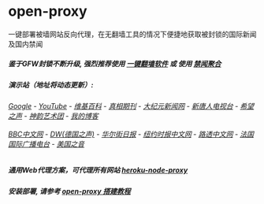 # open-proxy
一键部署被墙网站反向代理，在无翻墙工具的情况下便捷地获取被封锁的国际新闻及国内禁闻

##### 鉴于GFW封锁不断升级, 强烈推荐使用 [一键翻墙软件](https://github.com/gfw-breaker/nogfw/blob/master/README.md) 或 使用 [禁闻聚合](https://github.com/gfw-breaker/banned-news/blob/master/README.md)

#####  演示站（地址将动态更新）:
######  [Google](http://45.77.25.178:8888/search?q=425事件) - [YouTube](https://nogfw.the-youtube.win) - [维基百科](http://45.77.25.178:8100/wiki/喬高-麥塔斯調查報告) - [真相期刊](http://45.77.25.178:8300/display.aspx?category_id=3&zhuanti_id=2) - [大纪元新闻网](http://45.77.25.178:10080) - [新唐人电视台](http://45.77.25.178:8000) - [希望之声](http://45.77.25.178:8200) - [神韵艺术团](http://45.77.25.178:8000/xtr/gb/prog673.html) - [我的博客](http://45.77.25.178:10000/)<br/> <br/> [BBC中文网](http://45.77.25.178:9100/zhongwen) - [DW(德国之声)](http://45.77.25.178:9200/zh/在线报导/s-9058?&zhongwen=simp) - [华尔街日报](http://45.77.25.178:9300) - [纽约时报中文网](http://45.77.25.178:9400) - [路透中文网](http://45.77.25.178:9500/) - [法国国际广播电台](http://45.77.25.178:9600/) - [美国之音](http://45.77.25.178:9700/) 

##### 通用Web代理方案，可代理所有网站 [heroku-node-proxy](https://github.com/gfw-breaker/heroku-node-proxy#--end--) 

##### 安装部署, 请参考 [open-proxy 搭建教程](https://github.com/gfw-breaker/open-proxy/wiki#open-proxy-%E6%90%AD%E5%BB%BA%E6%95%99%E7%A8%8B)

